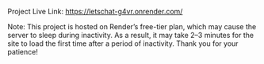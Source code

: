 Project Live Link: https://letschat-g4vr.onrender.com/

Note: This project is hosted on Render’s free-tier plan, which may cause the server to sleep during inactivity. As a result, it may take 2–3 minutes for the site to load the first time after a period of inactivity. Thank you for your patience!
